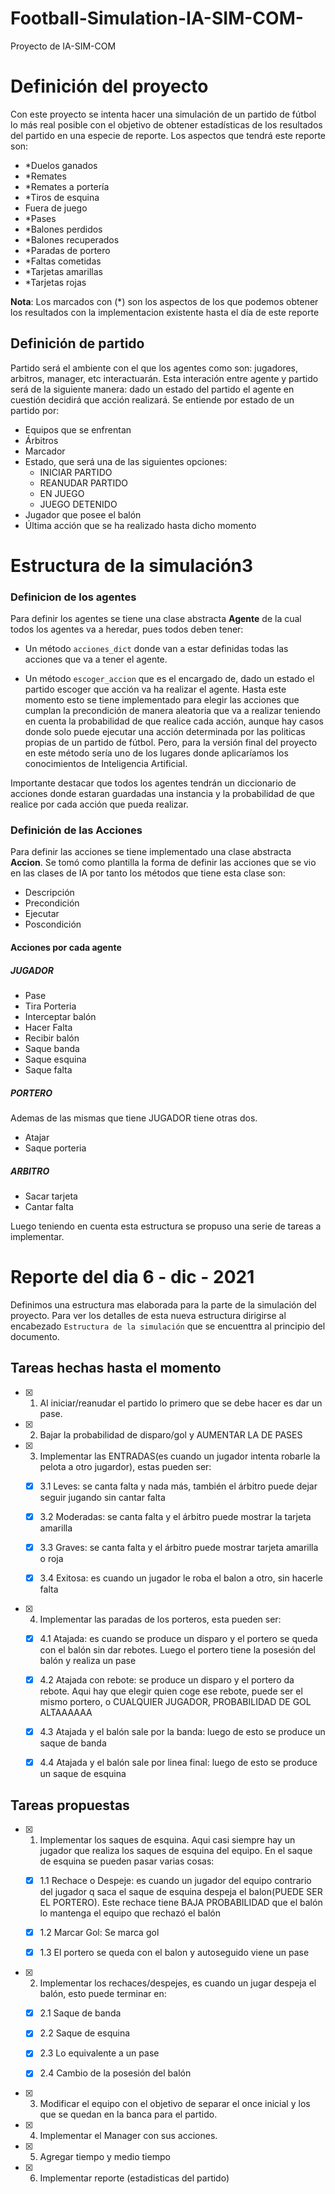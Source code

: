 # Football-Simulation-IA-SIM-COM-
Proyecto de IA-SIM-COM

# Definición del proyecto

Con este proyecto se intenta hacer una simulación de un partido de fútbol lo más real posible con el objetivo de obtener estadísticas de los resultados del partido en una especie de reporte. Los aspectos que tendrá este reporte son: 

- *Duelos ganados
- *Remates
- *Remates a portería
- *Tiros de esquina
- Fuera de juego
- *Pases
- *Balones perdidos
- *Balones recuperados
- *Paradas de portero
- *Faltas cometidas
- *Tarjetas amarillas
- *Tarjetas rojas

**Nota**: Los marcados con (*) son los aspectos de los que podemos obtener los resultados con la implementacion existente hasta el día de este reporte

## Definición de partido

Partido será el ambiente con el que los agentes como son: jugadores, arbitros, manager, etc interactuarán. Esta interación entre agente y partido será de la siguiente manera: dado un estado del partido el agente en cuestión decidirá que acción realizará. 
Se entiende por estado de un partido por:

- Equipos que se enfrentan
- Árbitros
- Marcador
- Estado, que será una de las siguientes opciones:  
    - INICIAR PARTIDO
    - REANUDAR PARTIDO
    - EN JUEGO  
    - JUEGO DETENIDO
- Jugador que posee el balón
- Última acción que se ha realizado hasta dicho momento

# Estructura de la simulación3

### Definicion de los agentes

Para definir los agentes se tiene una clase abstracta **Agente** de la cual todos los agentes va a heredar, pues todos deben tener:

- Un método `acciones_dict` donde van a estar definidas todas las acciones que va a tener el agente.

- Un método `escoger_accion` que es el encargado de, dado un estado el partido escoger que acción va ha realizar el agente. Hasta este momento esto se tiene implementado para elegir las acciones que cumplan la precondición de manera aleatoria que va a realizar teniendo en cuenta la probabilidad de que realice cada acción, aunque hay casos donde solo puede ejecutar una acción determinada por las politicas propias de un partido de fútbol. Pero, para la versión final del proyecto en este método sería uno de los lugares donde aplicaríamos los conocimientos de Inteligencia Artificial. 

Importante destacar que todos los agentes tendrán un diccionario de acciones donde estaran guardadas una instancia y la probabilidad de que realice por cada acción que pueda realizar. 

### Definición de las Acciones

Para definir las acciones se tiene implementado una clase abstracta **Accion**. Se tomó como plantilla la forma de definir las acciones que se vio en las clases de IA por tanto los métodos que tiene esta clase son:

- Descripción
- Precondición
- Ejecutar
- Poscondición

#### Acciones por cada agente

##### JUGADOR

- Pase
- Tira Porteria
- Interceptar balón
- Hacer Falta
- Recibir balón
- Saque banda
- Saque esquina
- Saque falta

##### PORTERO

Ademas de las mismas que tiene JUGADOR tiene otras dos.

- Atajar
- Saque porteria

##### ARBITRO

- Sacar tarjeta
- Cantar falta

Luego teniendo en cuenta esta estructura se propuso una serie de tareas a implementar.

# Reporte del dia 6 - dic - 2021

Definimos una estructura mas elaborada para la parte de la simulación del proyecto. Para ver los detalles de esta nueva estructura dirigirse al encabezado `Estructura de la simulación` que se encuenttra al principio del documento. 

## Tareas hechas hasta el momento

- [x] 1. Al iniciar/reanudar el partido lo primero que se debe hacer es dar un pase.

- [x] 2. Bajar la probabilidad de disparo/gol y AUMENTAR LA DE PASES

- [x] 3. Implementar las ENTRADAS(es cuando un jugador intenta robarle la pelota a otro jugardor), estas pueden ser: 

    - [x] 3.1 Leves: se canta falta y nada más,  también el árbitro puede dejar seguir jugando sin cantar falta

    - [x] 3.2 Moderadas: se canta falta y el árbitro puede mostrar la tarjeta amarilla

    - [x] 3.3 Graves: se canta falta y el árbitro puede mostrar tarjeta amarilla o roja
    
    - [x] 3.4 Exitosa: es cuando un jugador le roba el balon a otro, sin hacerle falta
    
- [x] 4. Implementar las paradas de los porteros, esta pueden ser:

    - [x] 4.1 Atajada: es cuando se produce un disparo y el portero se queda con el balón sin dar rebotes. Luego el portero tiene la posesión del balón y realiza un pase
  
    - [x] 4.2 Atajada con rebote: se produce un disparo y el portero da rebote. Aqui hay que elegir quien coge ese rebote, puede ser el mismo portero, o CUALQUIER JUGADOR, PROBABILIDAD DE GOL ALTAAAAAA
    
    - [x] 4.3 Atajada y el balón sale por la banda: luego de esto se produce un saque de banda

    - [x] 4.4 Atajada y el balón sale por linea final: luego de esto se produce un saque de esquina
 
## Tareas propuestas

- [x] 1. Implementar los saques de esquina. Aqui casi siempre hay un jugador que realiza los saques de esquina del equipo. En el saque de esquina se pueden pasar varias cosas:

    - [x] 1.1  Rechace o Despeje: es cuando un jugador del equipo contrario del jugador q saca el saque de esquina despeja el balon(PUEDE SER EL PORTERO). Este rechace tiene BAJA PROBABILIDAD que el balón lo mantenga el equipo que rechazó el balón
    
    - [x] 1.2 Marcar Gol: Se marca gol
    
    - [x] 1.3 El portero se queda con el balon y autoseguido viene un pase

- [x] 2. Implementar los rechaces/despejes, es cuando un jugar despeja el balón, esto puede terminar en: 

    - [x] 2.1 Saque de banda

    - [x] 2.2 Saque de esquina

    - [x] 2.3 Lo equivalente a un pase

    - [x] 2.4 Cambio de la posesión del balón

- [x] 3. Modificar el equipo con el objetivo de separar el once inicial y los que se quedan en la banca para el partido.

- [x] 4. Implementar el Manager con sus acciones. 

- [x] 5. Agregar tiempo y medio tiempo

- [x] 6. Implementar reporte (estadisticas del partido)

